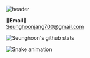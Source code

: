 <!--![header](https://capsule-render.vercel.app/api?type=waving&color=auto&height=250&section=header&text=wellcome👋&fontAlignY=40&fontSize=70)-->
![header](https://capsule-render.vercel.app/api?type=waving&color=auto&height=250&section=header&text=welcome&fontSize=90&animation=fadeIn&fontAlignY=38&desc=Seunghoon's%20GitHub%20Profile&descAlignY=55&descAlign=62)
<!--
**Seunghoon0326/Seunghoon0326** is a ✨ _special_ ✨ repository because its `README.md` (this file) appears on your GitHub profile.

Here are some ideas to get you started:

- 🔭 I’m currently working on ...
- 🌱 I’m currently learning ...
- 👯 I’m looking to collaborate on ...
- 🤔 I’m looking for help with ...
- 💬 Ask me about ...
- 📫 How to reach me: ...
- 😄 Pronouns: ...
- ⚡ Fun fact: ...
-->
<Strong>📧Email📧</Strong><br>Seunghoonjang700@gmail.com<br>

![Seunghoon's github stats](https://github-readme-stats.vercel.app/api?username=Seunghoon0326&show_icons=true)

![Snake animation](https://github.com/thepiyushmalhotra/thepiyushmalhotra/blob/output/github-contribution-grid-snake.svg)
